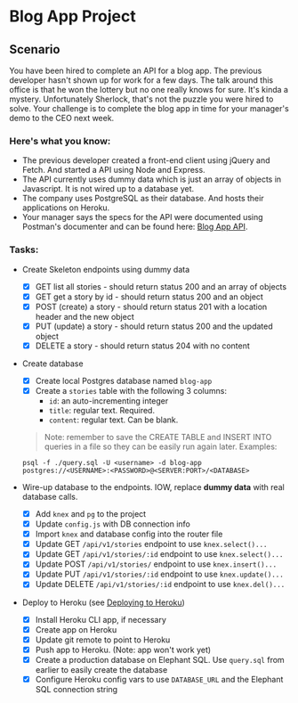 # Blog App Project

## Scenario
You have been hired to complete an API for a blog app. The previous developer hasn't shown up for work for a few days. The talk around this office is that he won the lottery but no one really knows for sure. It's kinda a mystery. Unfortunately Sherlock, that's not the puzzle you were hired to solve. Your challenge is to complete the blog app in time for your manager's demo to the CEO next week.

### Here's what you know:
- The previous developer created a front-end client using jQuery and Fetch. And started a API using Node and Express.
- The API currently uses dummy data which is just an array of objects in Javascript. It is not wired up to a database yet.
- The company uses PostgreSQL as their database. And hosts their applications on Heroku.
- Your manager says the specs for the API were documented using Postman's documenter and can be found here: [Blog App API](https://documenter.getpostman.com/view/1161985/blog-app/7EBeDoD).

### Tasks: 
- Create Skeleton endpoints using dummy data
  - [x] GET list all stories - should return status 200 and an array of objects
  - [x] GET get a story by id - should return status 200 and an object
  - [x] POST (create) a story - should return status 201 with a location header and the new object
  - [x] PUT (update) a story - should return status 200 and the updated object
  - [x] DELETE a story - should return status 204 with no content

- Create database
  - [x] Create local Postgres database named `blog-app`
  - [x] Create a `stories` table with the following 3 columns:
    - `id`: an auto-incrementing integer
    - `title`: regular text. Required.
    - `content`: regular text. Can be blank.

  > Note: remember to save the CREATE TABLE and INSERT INTO queries in a file so they can be easily run again later. Examples:

      psql -f ./query.sql -U <username> -d blog-app
      postgres://<USERNAME>:<PASSWORD>@<SERVER:PORT>/<DATABASE>

- Wire-up database to the endpoints. IOW, replace **dummy data** with real database calls.
  - [x] Add `knex` and `pg` to the project
  - [x] Update `config.js` with DB connection info
  - [x] Import `knex` and database config into the router file
  - [x] Update GET `/api/v1/stories` endpoint to use `knex.select()...`
  - [x] Update GET `/api/v1/stories/:id` endpoint to use `knex.select()...`
  - [x] Update POST `/api/v1/stories/` endpoint to use `knex.insert()...`
  - [x] Update PUT `/api/v1/stories/:id` endpoint to use `knex.update()...`
  - [x] Update DELETE `/api/v1/stories/:id` endpoint to use `knex.del()...`

- Deploy to Heroku (see [Deploying to Heroku](https://courses.thinkful.com/node-001v5/project/1.3.5))
  - [x] Install Heroku CLI app, if necessary
  - [x] Create app on Heroku
  - [x] Update git remote to point to Heroku
  - [x] Push app to Heroku. (Note: app won't work yet)
  - [x] Create a production database on Elephant SQL. Use `query.sql` from earlier to easily create the database
  - [x] Configure Heroku config vars to use `DATABASE_URL` and the Elephant SQL connection string  
